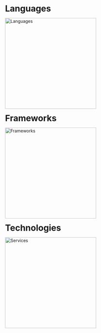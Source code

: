 <!-- Tech stack -->

<p align="left"><strong><span style="font-size: 2em;">Languages</span></strong></p>
<p align="left">
  <img src="https://skillicons.dev/icons?i=js,ts,py,&theme=dark&perline=4" width="300" alt="Languages" />
</p>
<p align="left"><strong><span style="font-size: 2em;">Frameworks</span></strong></p>
<p align="left">
  <img src="https://skillicons.dev/icons?i=express,nodejs,,&theme=dark&perline=4" width="300" alt="Frameworks" />
</p>
<p align="left"><strong><span style="font-size: 2em;">Technologies</span></strong></p>
<p align="left">
  <img src="https://skillicons.dev/icons?i=mongodb,mysql,postgresql,linux,postman,git&theme=dark&perline=4" width="300" alt="Services" />
</p>
